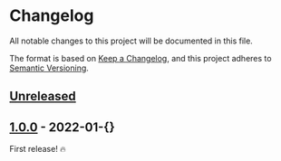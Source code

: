 # Changelog

All notable changes to this project will be documented in this file.

The format is based on [Keep a Changelog](https://keepachangelog.com/en/1.0.0/),
and this project adheres to [Semantic Versioning](https://semver.org/spec/v2.0.0.html).

## [Unreleased]

## [1.0.0] - 2022-01-{}

First release! :fire:

[unreleased]: https://github.com/jahidulpabelislam/crud-api/compare/v1.0.0...HEAD
[1.0.0]: https://github.com/jahidulpabelislam/crud-api/releases/tag/v1.0.0
